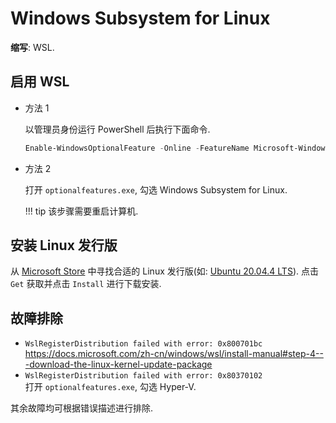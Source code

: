# Windows Subsystem for Linux

**缩写**: WSL.  

## 启用 WSL

- 方法 1

    以管理员身份运行 PowerShell 后执行下面命令.

    ```ps1
    Enable-WindowsOptionalFeature -Online -FeatureName Microsoft-Windows-Subsystem-Linux
    ```

- 方法 2

    打开 `optionalfeatures.exe`, 勾选 Windows Subsystem for Linux.  

    !!! tip
        该步骤需要重启计算机.  

## 安装 Linux 发行版

从 [Microsoft Store](ms-windows-store://search/?query=WSL) 中寻找合适的 Linux 发行版(如: [Ubuntu 20.04.4 LTS](https://www.microsoft.com/store/productId/9MTTCL66CPXJ)). 点击 `Get` 获取并点击 `Install` 进行下载安装.  

## 故障排除

- `WslRegisterDistribution failed with error: 0x800701bc`  
   <https://docs.microsoft.com/zh-cn/windows/wsl/install-manual#step-4---download-the-linux-kernel-update-package>
- `WslRegisterDistribution failed with error: 0x80370102`  
   打开 `optionalfeatures.exe`, 勾选 Hyper-V.  

其余故障均可根据错误描述进行排除.  
